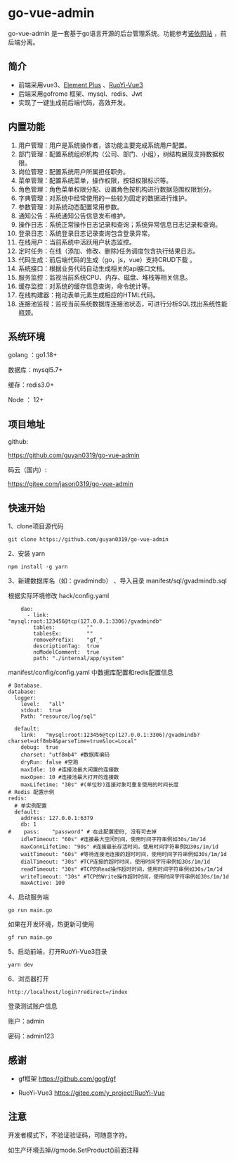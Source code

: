 # go-vue-admin

go-vue-admin 是一套基于go语言开源的后台管理系统。功能参考[诺依网站](http://www.ruoyi.vip/) ，前后端分离。

## 简介

- 前端采用vue3、[Element Plus](https://element-plus.org/zh-CN/) 、[RuoYi-Vue3](https://gitee.com/y_project/RuoYi-Vue)
- 后端采用gofrome 框架、mysql、redis、Jwt
- 实现了一键生成前后端代码，高效开发。

##  内置功能

1. 用户管理：用户是系统操作者，该功能主要完成系统用户配置。
2. 部门管理：配置系统组织机构（公司、部门、小组），树结构展现支持数据权限。
3. 岗位管理：配置系统用户所属担任职务。
4. 菜单管理：配置系统菜单，操作权限，按钮权限标识等。
5. 角色管理：角色菜单权限分配、设置角色按机构进行数据范围权限划分。
6. 字典管理：对系统中经常使用的一些较为固定的数据进行维护。
7. 参数管理：对系统动态配置常用参数。
8. 通知公告：系统通知公告信息发布维护。
9. 操作日志：系统正常操作日志记录和查询；系统异常信息日志记录和查询。
10. 登录日志：系统登录日志记录查询包含登录异常。
11. 在线用户：当前系统中活跃用户状态监控。
12. 定时任务：在线（添加、修改、删除)任务调度包含执行结果日志。
13. 代码生成：前后端代码的生成（go，js，vue）支持CRUD下载 。
14. 系统接口：根据业务代码自动生成相关的api接口文档。
15. 服务监控：监视当前系统CPU、内存、磁盘、堆栈等相关信息。
16. 缓存监控：对系统的缓存信息查询，命令统计等。
17. 在线构建器：拖动表单元素生成相应的HTML代码。
18. 连接池监视：监视当前系统数据库连接池状态，可进行分析SQL找出系统性能瓶颈。

##  系统环境

golang ：go1.18+ 

数据库：mysql5.7+

缓存：redis3.0+

Node ： 12+

## 项目地址

github:

https://github.com/guyan0319/go-vue-admin

码云（国内）:

https://gitee.com/jason0319/go-vue-admin

## 快速开始

1、clone项目源代码

`git clone https://github.com/guyan0319/go-vue-admin`

2、安装 yarn

```
npm install -g yarn 
```

3、新建数据库名（如：gvadmindb） 、导入目录 manifest/sql/gvadmindb.sql

根据实际环境修改 hack/config.yaml

```
    dao:
      - link:            "mysql:root:123456@tcp(127.0.0.1:3306)/gvadmindb"
        tables:          ""
        tablesEx:        ""
        removePrefix:    "gf_"
        descriptionTag:  true
        noModelComment:  true
        path: "./internal/app/system"
```

manifest/config/config.yaml 中数据库配置和redis配置信息

```
# Database.
database:
  logger:
    level:   "all"
    stdout:  true
    Path: "resource/log/sql"

  default:
    link:   "mysql:root:123456@tcp(127.0.0.1:3306)/gvadmindb?charset=utf8mb4&parseTime=true&loc=Local"
    debug:  true
    charset: "utf8mb4" #数据库编码
    dryRun: false #空跑
    maxIdle: 10 #连接池最大闲置的连接数
    maxOpen: 10 #连接池最大打开的连接数
    maxLifetime: "30s" #(单位秒)连接对象可重复使用的时间长度
# Redis 配置示例
redis:
  # 单实例配置
  default:
    address: 127.0.0.1:6379
    db: 1
#    pass:    "password" # 在此配置密码, 没有可去掉
    idleTimeout: "60s" #连接最大空闲时间，使用时间字符串例如30s/1m/1d
    maxConnLifetime: "90s" #连接最长存活时间，使用时间字符串例如30s/1m/1d
    waitTimeout: "60s" #等待连接池连接的超时时间，使用时间字符串例如30s/1m/1d
    dialTimeout: "30s" #TCP连接的超时时间，使用时间字符串例如30s/1m/1d
    readTimeout: "30s" #TCP的Read操作超时时间，使用时间字符串例如30s/1m/1d
    writeTimeout: "30s" #TCP的Write操作超时时间，使用时间字符串例如30s/1m/1d
    maxActive: 100

```

4、启动服务端

```
go run main.go
```

如果在开发环境，热更新可使用

```
gf run main.go
```

5、启动前端，打开RuoYi-Vue3目录

```
yarn dev 
```

6、浏览器打开

```
http://localhost/login?redirect=/index
```

登录测试账户信息

账户：admin

密码：admin123

## 感谢

- gf框架 <https://github.com/gogf/gf>

- RuoYi-Vue3 https://gitee.com/y_project/RuoYi-Vue

## 注意

开发者模式下，不验证验证码，可随意字符。

如生产环境去掉//gmode.SetProduct()前面注释